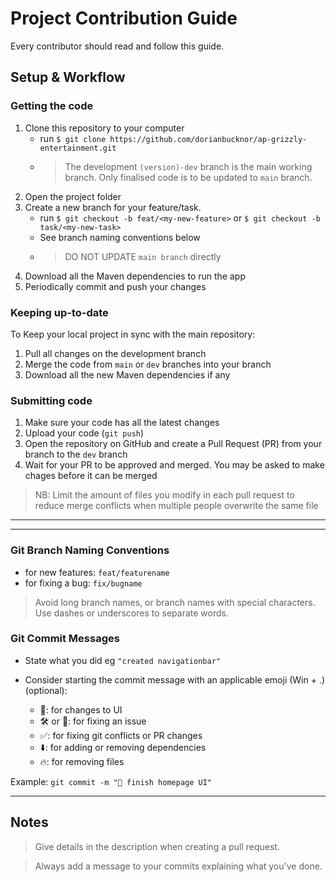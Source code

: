 # Project Contribution Guide

Every contributor should read and follow this guide.

## Setup & Workflow

### Getting the code

1. Clone this repository to your computer
    - run `$ git clone https://github.com/dorianbucknor/ap-grizzly-entertainment.git`
    - > The development `(version)-dev` branch is the main working branch. Only finalised code is to be updated
      to `main`
      branch.
2. Open the project folder
3. Create a new branch for your feature/task.
    - run `$ git checkout -b feat/<my-new-feature>` or `$ git checkout -b task/<my-new-task>`
    - See branch naming conventions below
    - > DO NOT UPDATE `main branch` directly
4. Download all the Maven dependencies to run the app
5. Periodically commit and push your changes

### Keeping up-to-date

To Keep your local project in sync with the main repository:

1. Pull all changes on the development branch
2. Merge the code from `main` or `dev` branches into your branch
3. Download all the new Maven dependencies if any

### Submitting code

1. Make sure your code has all the latest changes
2. Upload your code (`git push`)
3. Open the repository on GitHub and create a Pull Request (PR) from your branch to the `dev` branch
4. Wait for your PR to be approved and merged. You may be asked to make chages before it can be merged

> NB: Limit the amount of files you modify in each pull request to reduce merge conflicts when multiple people overwrite
> the same file

---
---

### Git Branch Naming Conventions

- for new features: `feat/featurename`
- for fixing a bug: `fix/bugname`

> Avoid long branch names, or branch names with special characters. Use dashes or underscores to separate words.

### Git Commit Messages

* State what you did eg `"created navigationbar"`
* Consider starting the commit message with an applicable emoji (Win + .) (optional):

    * 🎨: for changes to UI
    * 🛠 or 🔧: for fixing an issue
    * ✅: for fixing git conflicts or PR changes
    * ⬇️: for adding or removing dependencies
    * 🔥: for removing files

Example: `git commit -m "🎨 finish homepage UI"`

---

## Notes

> Give details in the description when creating a pull request.

> Always add a message to your commits explaining what you've done.
